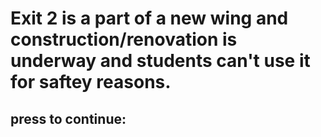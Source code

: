 # Exit 2 is a part of a new wing and construction/renovation is underway and students can't use it for saftey reasons.
## press to continue:
